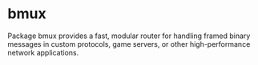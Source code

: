 # bmux
Package bmux provides a fast, modular router for handling framed binary messages in custom protocols, game servers, or other high-performance network applications.
